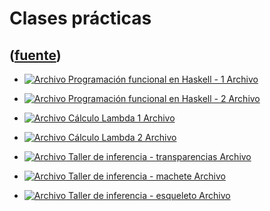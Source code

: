 # Clases prácticas
([fuente](https://campus.exactas.uba.ar/course/view.php?id=995&section=6))
---
  - [![Archivo](https://campus.exactas.uba.ar/theme/image.php/magazine/core/1462913092/f/pdf) Programación funcional en Haskell - 1 Archivo](https://campus.exactas.uba.ar/mod/resource/view.php?id=53388)

  - [![Archivo](https://campus.exactas.uba.ar/theme/image.php/magazine/core/1462913092/f/pdf) Programación funcional en Haskell - 2 Archivo](https://campus.exactas.uba.ar/mod/resource/view.php?id=53389)

  - [![Archivo](https://campus.exactas.uba.ar/theme/image.php/magazine/core/1462913092/f/pdf) Cálculo Lambda 1 Archivo](https://campus.exactas.uba.ar/mod/resource/view.php?id=53391)

  - [![Archivo](https://campus.exactas.uba.ar/theme/image.php/magazine/core/1462913092/f/pdf) Cálculo Lambda 2 Archivo](https://campus.exactas.uba.ar/mod/resource/view.php?id=53392)

  - [![Archivo](https://campus.exactas.uba.ar/theme/image.php/magazine/core/1462913092/f/pdf) Taller de inferencia - transparencias Archivo](https://campus.exactas.uba.ar/mod/resource/view.php?id=53394)

  - [![Archivo](https://campus.exactas.uba.ar/theme/image.php/magazine/core/1462913092/f/pdf) Taller de inferencia - machete Archivo](https://campus.exactas.uba.ar/mod/resource/view.php?id=53395)

  - [![Archivo](https://campus.exactas.uba.ar/theme/image.php/magazine/core/1462913092/f/archive) Taller de inferencia - esqueleto Archivo](https://campus.exactas.uba.ar/mod/resource/view.php?id=53397)

